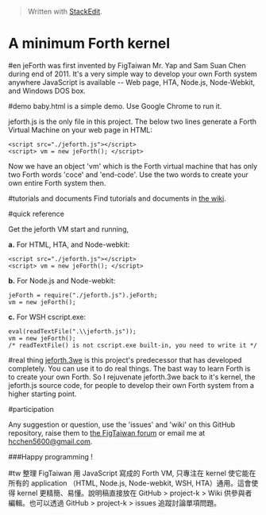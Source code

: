 
> Written with [StackEdit](https://stackedit.io/).

A minimum Forth kernel
======================
#en
jeForth was first invented by FigTaiwan Mr. Yap and Sam Suan Chen during end of 2011. It's a very simple way to develop your own Forth system anywhere JavaScript is available -- Web page, HTA, Node.js, Node-Webkit, and Windows DOS box. 

#demo
baby.html is a simple demo. Use Google Chrome to run it.

jeforth.js is the only file in this project. The below two lines generate a Forth Virtual Machine on your web page in HTML:

    <script src="./jeforth.js"></script>
    <script> vm = new jeForth(); </script>

Now we have an object 'vm' which is the Forth virtual machine that has only two Forth words 'coce' and 'end-code'. Use the two words to create your own entire Forth system then. 

#tutorials and documents
Find tutorials and documents in [the wiki](https://github.com/hcchengithub/project-k/wiki).

#quick reference

Get the jeforth VM start and running,

**a.** For HTML, HTA, and Node-webkit:

    <script src="./jeforth.js"></script>
    <script> vm = new jeForth(); </script>

**b.** For Node.js and Node-webkit:

    jeForth = require("./jeforth.js").jeForth;
    vm = new jeForth();

**c.** For WSH cscript.exe:

    eval(readTextFile(".\\jeforth.js"));
    vm = new jeForth();
    /* readTextFile() is not cscript.exe built-in, you need to write it */

#real thing
[jeforth.3we](http://github.com/hcchengithub/jeforth.3we) is this project's predecessor that has developed completely. You can use it to do real things. The bast way to learn Forth is to create your own Forth. So I rejuvenate jeforth.3we back to it's kernel, the jeforth.js source code, for people to develop their own Forth system from a higher starting point.

#participation

Any suggestion or question, use the 'issues' and 'wiki' on this GitHub repository, raise them to [the FigTaiwan forum](https://groups.google.com/forum/?hl=zh-TW#!forum/figtaiwan) or email me at hcchen5600@gmail.com. 

###Happy programming !

#tw
整理 FigTaiwan 用 JavaScript 寫成的 Forth VM, 只專注在 kernel 使它能在所有的 application （HTML, Node.js, Node-webkit, WSH, HTA）通用。這會使得 kernel 更精簡、易懂。說明稿直接放在 GitHub > project-k > Wiki 供參與者編輯。也可以透過 GitHub > project-k > issues 追蹤討論單項問題。

